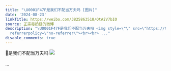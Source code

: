 ```yaml
---
title: "\U0001F47F是我们不配当万夫吗 [图片]"
date: '2024-08-23'
linkTitle: https://weibo.com/3825863518/OtAiV7bIO
source: 正宗毒奶菇的微博
description: "\U0001F47F是我们不配当万夫吗 <img style=\"\" src=\"https://tvax4.sinaimg.cn/large/e40a0b5egy1hsxp7ii3aqj20ku112dm8.jpg\"
  referrerpolicy=\"no-referrer\"><br><br> ..."
disable_comments: true
---
```

👿是我们不配当万夫吗 <img style="" src="https://tvax4.sinaimg.cn/large/e40a0b5egy1hsxp7ii3aqj20ku112dm8.jpg" referrerpolicy="no-referrer"><br><br> ...